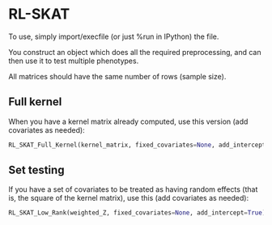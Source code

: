 # RL-SKAT

To use, simply import/execfile (or just %run in IPython) the file.

You construct an object which does all the required preprocessing, and can then use it to test multiple phenotypes.

All matrices should have the same number of rows (sample size).

## Full kernel

When you have a kernel matrix already computed, use this version (add covariates as needed):

```python
RL_SKAT_Full_Kernel(kernel_matrix, fixed_covariates=None, add_intercept=True).test(phenotypes)
```

## Set testing

If you have a set of covariates to be treated as having random effects (that is, the square of the kernel matrix), use this  (add covariates as needed):

```python
RL_SKAT_Low_Rank(weighted_Z, fixed_covariates=None, add_intercept=True).test(phenotypes)
```
